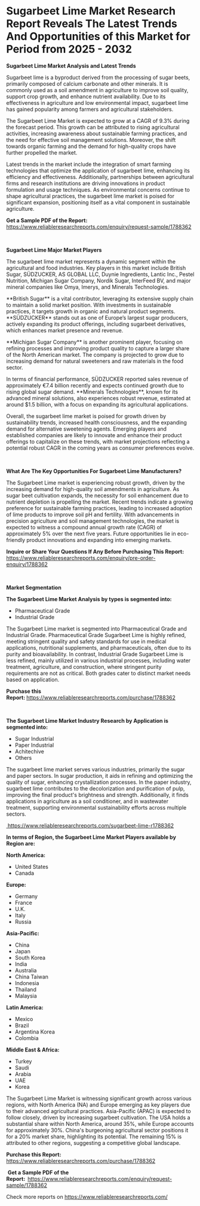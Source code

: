 <p><h1>Sugarbeet Lime Market Research Report Reveals The Latest Trends And Opportunities of this Market for Period from 2025 - 2032</h1></p><p><strong>Sugarbeet Lime Market Analysis and Latest Trends</strong></p>
<p><p>Sugarbeet lime is a byproduct derived from the processing of sugar beets, primarily composed of calcium carbonate and other minerals. It is commonly used as a soil amendment in agriculture to improve soil quality, support crop growth, and enhance nutrient availability. Due to its effectiveness in agriculture and low environmental impact, sugarbeet lime has gained popularity among farmers and agricultural stakeholders.</p><p>The Sugarbeet Lime Market is expected to grow at a CAGR of 9.3% during the forecast period. This growth can be attributed to rising agricultural activities, increasing awareness about sustainable farming practices, and the need for effective soil management solutions. Moreover, the shift towards organic farming and the demand for high-quality crops have further propelled the market.</p><p>Latest trends in the market include the integration of smart farming technologies that optimize the application of sugarbeet lime, enhancing its efficiency and effectiveness. Additionally, partnerships between agricultural firms and research institutions are driving innovations in product formulation and usage techniques. As environmental concerns continue to shape agricultural practices, the sugarbeet lime market is poised for significant expansion, positioning itself as a vital component in sustainable agriculture.</p></p>
<p><strong>Get a Sample PDF of the Report:&nbsp;</strong> <a href="https://www.reliableresearchreports.com/enquiry/request-sample/1788362?utm_campaign=2203&utm_medium=2&utm_source=Github&utm_content=ia&utm_term=02022025&utm_id=sugarbeet-lime">https://www.reliableresearchreports.com/enquiry/request-sample/1788362</a></p>
<p>&nbsp;</p>
<p><strong>Sugarbeet Lime Major Market Players</strong></p>
<p><p>The sugarbeet lime market represents a dynamic segment within the agricultural and food industries. Key players in this market include British Sugar, SÜDZUCKER, AS GLOBAL LLC, Duynie Ingredients, Lantic Inc., Pestel Nutrition, Michigan Sugar Company, Nordik Sugar, InterFeed BV, and major mineral companies like Omya, Imerys, and Minerals Technologies.</p><p>**British Sugar** is a vital contributor, leveraging its extensive supply chain to maintain a solid market position. With investments in sustainable practices, it targets growth in organic and natural product segments. **SÜDZUCKER** stands out as one of Europe’s largest sugar producers, actively expanding its product offerings, including sugarbeet derivatives, which enhances market presence and revenue.</p><p>**Michigan Sugar Company** is another prominent player, focusing on refining processes and improving product quality to capture a larger share of the North American market. The company is projected to grow due to increasing demand for natural sweeteners and raw materials in the food sector.</p><p>In terms of financial performance, SÜDZUCKER reported sales revenue of approximately €7.4 billion recently and expects continued growth due to rising global sugar demand. **Minerals Technologies**, known for its advanced mineral solutions, also experiences robust revenue, estimated at around $1.5 billion, with a focus on expanding its agricultural applications.</p><p>Overall, the sugarbeet lime market is poised for growth driven by sustainability trends, increased health consciousness, and the expanding demand for alternative sweetening agents. Emerging players and established companies are likely to innovate and enhance their product offerings to capitalize on these trends, with market projections reflecting a potential robust CAGR in the coming years as consumer preferences evolve.</p></p>
<p>&nbsp;</p>
<p><strong>What Are The Key Opportunities For Sugarbeet Lime Manufacturers?</strong></p>
<p><p>The Sugarbeet Lime market is experiencing robust growth, driven by the increasing demand for high-quality soil amendments in agriculture. As sugar beet cultivation expands, the necessity for soil enhancement due to nutrient depletion is propelling the market. Recent trends indicate a growing preference for sustainable farming practices, leading to increased adoption of lime products to improve soil pH and fertility. With advancements in precision agriculture and soil management technologies, the market is expected to witness a compound annual growth rate (CAGR) of approximately 5% over the next five years. Future opportunities lie in eco-friendly product innovations and expanding into emerging markets.</p></p>
<p><strong>Inquire or Share Your Questions If Any Before Purchasing This Report:</strong> <a href="https://www.reliableresearchreports.com/enquiry/pre-order-enquiry/1788362?utm_campaign=2203&utm_medium=2&utm_source=Github&utm_content=ia&utm_term=02022025&utm_id=sugarbeet-lime">https://www.reliableresearchreports.com/enquiry/pre-order-enquiry/1788362</a></p>
<p>&nbsp;</p>
<p><strong>Market Segmentation</strong></p>
<p><strong>The Sugarbeet Lime Market Analysis by types is segmented into:</strong></p>
<p><ul><li>Pharmaceutical Grade</li><li>Industrial Grade</li></ul></p>
<p><p>The Sugarbeet Lime market is segmented into Pharmaceutical Grade and Industrial Grade. Pharmaceutical Grade Sugarbeet Lime is highly refined, meeting stringent quality and safety standards for use in medical applications, nutritional supplements, and pharmaceuticals, often due to its purity and bioavailability. In contrast, Industrial Grade Sugarbeet Lime is less refined, mainly utilized in various industrial processes, including water treatment, agriculture, and construction, where stringent purity requirements are not as critical. Both grades cater to distinct market needs based on application.</p></p>
<p><strong>Purchase this Report:&nbsp;</strong><a href="https://www.reliableresearchreports.com/purchase/1788362?utm_campaign=2203&utm_medium=2&utm_source=Github&utm_content=ia&utm_term=02022025&utm_id=sugarbeet-lime">https://www.reliableresearchreports.com/purchase/1788362</a></p>
<p>&nbsp;</p>
<p><strong>The Sugarbeet Lime Market Industry Research by Application is segmented into:</strong></p>
<p><ul><li>Sugar Industrial</li><li>Paper Industrial</li><li>Achitechive</li><li>Others</li></ul></p>
<p><p>The sugarbeet lime market serves various industries, primarily the sugar and paper sectors. In sugar production, it aids in refining and optimizing the quality of sugar, enhancing crystallization processes. In the paper industry, sugarbeet lime contributes to the decolorization and purification of pulp, improving the final product's brightness and strength. Additionally, it finds applications in agriculture as a soil conditioner, and in wastewater treatment, supporting environmental sustainability efforts across multiple sectors.</p></p>
<p><a href="https://www.reliableresearchreports.com/sugarbeet-lime-r1788362?utm_campaign=2203&utm_medium=2&utm_source=Github&utm_content=ia&utm_term=02022025&utm_id=sugarbeet-lime">&nbsp;https://www.reliableresearchreports.com/sugarbeet-lime-r1788362</a></p>
<p><strong>In terms of Region, the Sugarbeet Lime Market Players available by Region are:</strong></p>
<p>
    <p> <strong> North America: </strong>
        <ul>
            <li>United States</li>
            <li>Canada</li>
        </ul>
        </p> 
    <p> <strong> Europe: </strong>
        <ul>
            <li>Germany</li>
            <li>France</li>
            <li>U.K.</li>
            <li>Italy</li>
            <li>Russia</li>
        </ul>
        </p> 
    <p> <strong> Asia-Pacific: </strong>
        <ul>
            <li>China</li>
            <li>Japan</li>
            <li>South Korea</li>
            <li>India</li>
            <li>Australia</li>
            <li>China Taiwan</li>
            <li>Indonesia</li>
            <li>Thailand</li>
            <li>Malaysia</li>
        </ul>
        </p> 
    <p> <strong> Latin America: </strong>
        <ul>
            <li>Mexico</li>
            <li>Brazil</li>
            <li>Argentina Korea</li>
            <li>Colombia</li>
        </ul>
        </p> 
    <p> <strong> Middle East & Africa: </strong>
        <ul>
            <li>Turkey</li>
            <li>Saudi</li>
            <li>Arabia</li>
            <li>UAE</li>
            <li>Korea</li>
        </ul>
    </p>
    </p>
<p><p>The Sugarbeet Lime Market is witnessing significant growth across various regions, with North America (NA) and Europe emerging as key players due to their advanced agricultural practices. Asia-Pacific (APAC) is expected to follow closely, driven by increasing sugarbeet cultivation. The USA holds a substantial share within North America, around 35%, while Europe accounts for approximately 30%. China's burgeoning agricultural sector positions it for a 20% market share, highlighting its potential. The remaining 15% is attributed to other regions, suggesting a competitive global landscape.</p></p>
<p><strong>Purchase this Report: </strong><a href="https://www.reliableresearchreports.com/purchase/1788362?utm_campaign=2203&utm_medium=2&utm_source=Github&utm_content=ia&utm_term=02022025&utm_id=sugarbeet-lime">https://www.reliableresearchreports.com/purchase/1788362</a></p>
<p>&nbsp;<strong>Get a Sample PDF of the Report:&nbsp;&nbsp;</strong><a href="https://www.reliableresearchreports.com/enquiry/request-sample/1788362?utm_campaign=2203&utm_medium=2&utm_source=Github&utm_content=ia&utm_term=02022025&utm_id=sugarbeet-lime">https://www.reliableresearchreports.com/enquiry/request-sample/1788362</a></p>
<p><strong></strong></p>
<p>Check more reports on <a href="https://www.reliableresearchreports.com/?utm_campaign=2203&utm_medium=2&utm_source=Github&utm_content=ia&utm_term=02022025&utm_id=sugarbeet-lime">https://www.reliableresearchreports.com/</a></p>
